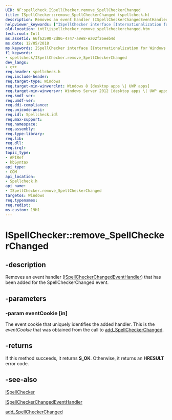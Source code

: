 ```yaml
---
UID: NF:spellcheck.ISpellChecker.remove_SpellCheckerChanged
title: ISpellChecker::remove_SpellCheckerChanged (spellcheck.h)
description: Removes an event handler (ISpellCheckerChangedEventHandler) that has been added for the SpellCheckerChanged event.helpviewer_keywords: ["ISpellChecker interface [Internationalization for Windows Applications]","remove_SpellCheckerChanged method","ISpellChecker.remove_SpellCheckerChanged","ISpellChecker::remove_SpellCheckerChanged","intl.ispellchecker_remove_spellcheckerchanged","remove_SpellCheckerChanged","remove_SpellCheckerChanged method [Internationalization for Windows Applications]","remove_SpellCheckerChanged method [Internationalization for Windows Applications]","ISpellChecker interface","spellcheck/ISpellChecker::remove_SpellCheckerChanged"]
old-location: intl\ispellchecker_remove_spellcheckerchanged.htm
tech.root: Intl
ms.assetid: 66f62590-2d86-4747-a9e8-ea02f26eeb4d
ms.date: 12/05/2018
ms.keywords: ISpellChecker interface [Internationalization for Windows Applications],remove_SpellCheckerChanged method, ISpellChecker.remove_SpellCheckerChanged, ISpellChecker::remove_SpellCheckerChanged, intl.ispellchecker_remove_spellcheckerchanged, remove_SpellCheckerChanged, remove_SpellCheckerChanged method [Internationalization for Windows Applications], remove_SpellCheckerChanged method [Internationalization for Windows Applications],ISpellChecker interface, spellcheck/ISpellChecker::remove_SpellCheckerChanged
f1_keywords:
- spellcheck/ISpellChecker.remove_SpellCheckerChanged
dev_langs:
- c++
req.header: spellcheck.h
req.include-header: 
req.target-type: Windows
req.target-min-winverclnt: Windows 8 [desktop apps \| UWP apps]
req.target-min-winversvr: Windows Server 2012 [desktop apps \| UWP apps]
req.kmdf-ver: 
req.umdf-ver: 
req.ddi-compliance: 
req.unicode-ansi: 
req.idl: Spellcheck.idl
req.max-support: 
req.namespace: 
req.assembly: 
req.type-library: 
req.lib: 
req.dll: 
req.irql: 
topic_type:
- APIRef
- kbSyntax
api_type:
- COM
api_location:
- Spellcheck.h
api_name:
- ISpellChecker.remove_SpellCheckerChanged
targetos: Windows
req.typenames: 
req.redist: 
ms.custom: 19H1
---
```


# ISpellChecker::remove_SpellCheckerChanged


## -description


Removes an event handler (<a href="https://docs.microsoft.com/windows/desktop/api/spellcheck/nn-spellcheck-ispellcheckerchangedeventhandler">ISpellCheckerChangedEventHandler</a>) that has been added for the SpellCheckerChanged event.


## -parameters




### -param eventCookie [in]

The event cookie that uniquely identifies the added handler. This is the <i>eventCookie</i> that was obtained from the call to <a href="https://docs.microsoft.com/windows/desktop/api/spellcheck/nf-spellcheck-ispellchecker-add_spellcheckerchanged">add_SpellCheckerChanged</a>.


## -returns



If this method succeeds, it returns <b xmlns:loc="http://microsoft.com/wdcml/l10n">S_OK</b>. Otherwise, it returns an <b xmlns:loc="http://microsoft.com/wdcml/l10n">HRESULT</b> error code.




## -see-also




<a href="https://docs.microsoft.com/windows/desktop/api/spellcheck/nn-spellcheck-ispellchecker">ISpellChecker</a>



<a href="https://docs.microsoft.com/windows/desktop/api/spellcheck/nn-spellcheck-ispellcheckerchangedeventhandler">ISpellCheckerChangedEventHandler</a>



<a href="https://docs.microsoft.com/windows/desktop/api/spellcheck/nf-spellcheck-ispellchecker-add_spellcheckerchanged">add_SpellCheckerChanged</a>
 

 

